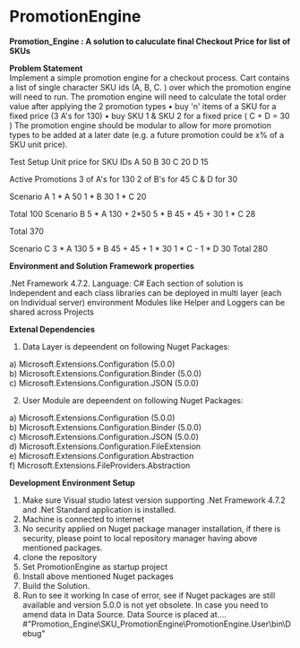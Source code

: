 # PromotionEngine 
 
 **Promotion_Engine : A solution to caluculate final Checkout Price for list of SKUs**

**Problem Statement**   
Implement a simple promotion engine for a checkout process. Cart contains a list of single character SKU ids (A, B, C. ) over which the promotion engine will need to run. The promotion engine will need to calculate the total order value after applying the 2 promotion types • buy 'n' items of a SKU for a fixed price (3 A's for 130) • buy SKU 1 & SKU 2 for a fixed price ( C + D = 30 ) The promotion engine should be modular to allow for more promotion types to be added at a later date (e.g. a future promotion could be x% of a SKU unit price).

Test Setup Unit price for SKU IDs A 50 B 30 C 20 D 15

Active Promotions 3 of A's for 130 2 of B's for 45 C & D for 30

Scenario A 1 * A 50 1 * B 30 1 * C 20

Total 100 Scenario B 5 * A 130 + 2*50 5 * B 45 + 45 + 30 1 * C 28

Total 370

Scenario C 3 * A 130 5 * B 45 + 45 + 1 * 30 1 * C - 1 * D 30 Total 280

**Environment and Solution Framework properties**    

.Net Framework 4.7.2.
Language: C#
Each section of solution is Independent and each class libraries can be deployed in multi layer (each on Individual server) environment
Modules like Helper and Loggers can be shared across Projects

**Extenal Dependencies**  

1) Data Layer is depeendent on following Nuget Packages:

a) Microsoft.Extensions.Configuration (5.0.0)   
b) Microsoft.Extensions.Configuration.Binder (5.0.0)   
c) Microsoft.Extensions.Configuration.JSON (5.0.0)  

2) User Module are depeendent on following Nuget  Packages:

a) Microsoft.Extensions.Configuration (5.0.0)   
b) Microsoft.Extensions.Configuration.Binder (5.0.0)   
c) Microsoft.Extensions.Configuration.JSON (5.0.0)   
d) Microsoft.Extensions.Configuration.FileExtension   
e) Microsoft.Extensions.Configuration.Abstraction   
f) Microsoft.Extensions.FileProviders.Abstraction   

**Development Environment Setup**
1) Make sure Visual studio latest version supporting .Net Framework 4.7.2 and .Net Standard application is installed.
2) Machine is connected to internet
3) No security applied on Nuget package manager installation, if there is security, please point to local repository manager having above mentioned packages.
4) clone the repository 
5) Set PromotionEngine as startup project
6) Install above mentioned Nuget packages
7) Build the Solution.
8) Run to see it working
In case of error, see if Nuget packages are still available and version 5.0.0 is not yet obsolete.
In case you need to amend data in Data Source. Data Source is placed at.... #"Promotion_Engine\SKU_PromotionEngine\PromotionEngine.User\bin\Debug"
